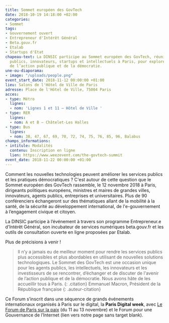 ```yaml
---
title: Sommet européen des GovTech
date: 2018-10-19 14:18:00 +02:00
categories:
- Sommet
tags:
- Gouvernement ouvert
- Entrepreneur d'Intérêt Général
- Beta.gouv.fr
- Etalab
- Startups d'Etat
chapeau-text: La DINSIC participe au Sommet européen des GovTech, réunissant décideurs
  publics, innovateurs, startups et intellectuels à Paris, pour explorer le futur
  de l’action publique et de la démocratie.
une-ou-diaporama:
- image: "/uploads/people.png"
event_start_date: 2018-11-12 00:00:00 +01:00
lieu: Salons de l'Hôtel de Ville de Paris
adresse: Place de l'Hôtel de Ville, 75004 Paris
acces:
- type: Métro
  lignes:
  - nom: 'Lignes 1 et 11 – Hôtel de Ville '
- type: RER
  lignes:
  - nom: A et B – Châtelet-Les Halles
- type: Bus
  lignes:
  - nom: 38, 47, 67, 69, 70, 72, 74, 75, 76, 85, 96, Balabus
champs_informations:
- intitule: Modalités
  contenu: Inscription en ligne
  lien: https://www.weezevent.com/the-govtech-summit
event_date: 2018-11-22 00:00:00 +01:00
---
```


Comment les nouvelles technologies peuvent améliorer les services publics et les pratiques démocratiques ? C'est autour de cette question que le Sommet européen des GovTech rassemble, le 12 novembre 2018 à Paris, dirigeants politiques européens, ministres et maires de grandes villes, innovateurs, agents publics, entreprises et universitaires. Plus de 90 conférenciers échangeront sur des thématiques allant de la mobilité à la santé, de la sécurité au développement international, de l'e-gouvernement à l’engagement civique et citoyen.

La DINSIC participe à l’événement à travers son programme Entrepreneur.e d'Intérêt Général, son incubateur de services numériques beta.gouv.fr et les outils de consultation ouverte en ligne proposées par Etalab. 

Plus de précisions à venir !


> Il n’y a jamais eu de meilleur moment pour rendre les services publics plus accessibles et plus abordables en utilisant de nouvelles solutions technologiques. Le Sommet des GovTech est une occasion unique pour les agents publics, les intellectuels, les innovateurs et les investisseurs de se rencontrer, d’échanger et de discuter de l'avenir de l’action publique et de la démocratie. Nous avons hâte de les accueillir tous à Paris.
{: .citation}
> Emmanuel Macron, Président de la République française
{: .auteur-citation}

Ce Forum s’inscrit dans une séquence de grands événements internationaux organisés à Paris sur le digital, la **Paris Digital week**, avec [Le Forum de Paris sur la paix](/agenda/paris-digital-week/) (du 11 au 13 novembre) et le Forum pour une Gouvernance de l’Internet (lien vers notre page sans target blank).

